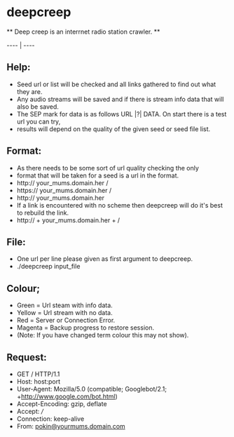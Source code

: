 # deepcreep

** Deep creep is an interrnet radio station crawler. **	

---- | ----

## Help:
-	Seed url or list will be checked and all links gathered to find out what they are.
-	Any audio streams will be saved and if there is stream info data that will also be saved.
-	The SEP mark for data is as follows URL |?| DATA. On start there is a test url you can try,
-	results will depend on the quality of the given seed or seed file list.

## Format:
-	As there needs to be some sort of url quality checking the only
-	format that will be taken for a seed is a url in the format.
-	http:// your_mums.domain.her /
-	https:// your_mums.domain.her /
-	http:// your_mums.domain.her
-	If a link is encountered with no scheme then deepcreep will do it's best to rebuild the link.
-	http:// + your_mums.domain.her + /

## File:
-	One url per line please given as first argument to deepcreep.
-	./deepcreep input_file

## Colour;
-	Green = Url steam with info data.
-	Yellow = Url stream with no data.
-	Red = Server or Connection Error.
-	Magenta = Backup progress to restore session.
-	(Note: If you have changed term colour this may not show).

## Request:
-	GET / HTTP/1.1
-	Host: host:port
-	User-Agent: Mozilla/5.0 (compatible; Googlebot/2.1; +http://www.google.com/bot.html)
-	Accept-Encoding: gzip, deflate
-	Accept: */*
-	Connection: keep-alive
-	From: pokin@yourmums.domain.com